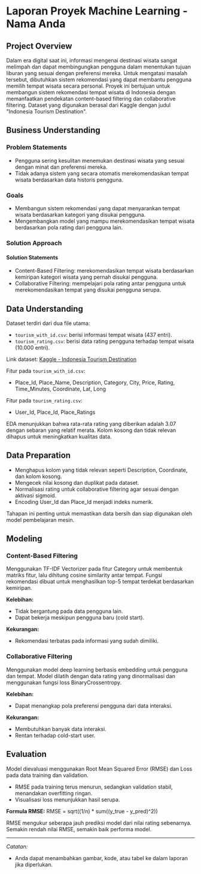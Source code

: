 # Laporan Proyek Machine Learning - Nama Anda

## Project Overview

Dalam era digital saat ini, informasi mengenai destinasi wisata sangat melimpah dan dapat membingungkan pengguna dalam menentukan tujuan liburan yang sesuai dengan preferensi mereka. Untuk mengatasi masalah tersebut, dibutuhkan sistem rekomendasi yang dapat membantu pengguna memilih tempat wisata secara personal. Proyek ini bertujuan untuk membangun sistem rekomendasi tempat wisata di Indonesia dengan memanfaatkan pendekatan content-based filtering dan collaborative filtering. Dataset yang digunakan berasal dari Kaggle dengan judul "Indonesia Tourism Destination".

## Business Understanding

### Problem Statements

- Pengguna sering kesulitan menemukan destinasi wisata yang sesuai dengan minat dan preferensi mereka.
- Tidak adanya sistem yang secara otomatis merekomendasikan tempat wisata berdasarkan data historis pengguna.

### Goals

- Membangun sistem rekomendasi yang dapat menyarankan tempat wisata berdasarkan kategori yang disukai pengguna.
- Mengembangkan model yang mampu merekomendasikan tempat wisata berdasarkan pola rating dari pengguna lain.

### Solution Approach

#### Solution Statements

- Content-Based Filtering: merekomendasikan tempat wisata berdasarkan kemiripan kategori wisata yang pernah disukai pengguna.
- Collaborative Filtering: mempelajari pola rating antar pengguna untuk merekomendasikan tempat yang disukai pengguna serupa.

## Data Understanding

Dataset terdiri dari dua file utama:
- `tourism_with_id.csv`: berisi informasi tempat wisata (437 entri).
- `tourism_rating.csv`: berisi data rating pengguna terhadap tempat wisata (10.000 entri).

Link dataset: [Kaggle - Indonesia Tourism Destination](https://www.kaggle.com/datasets/aprabowo/indonesia-tourism-destination)

Fitur pada `tourism_with_id.csv`:
- Place_Id, Place_Name, Description, Category, City, Price, Rating, Time_Minutes, Coordinate, Lat, Long

Fitur pada `tourism_rating.csv`:
- User_Id, Place_Id, Place_Ratings

EDA menunjukkan bahwa rata-rata rating yang diberikan adalah 3.07 dengan sebaran yang relatif merata. Kolom kosong dan tidak relevan dihapus untuk meningkatkan kualitas data.

## Data Preparation

- Menghapus kolom yang tidak relevan seperti Description, Coordinate, dan kolom kosong.
- Mengecek nilai kosong dan duplikat pada dataset.
- Normalisasi rating untuk collaborative filtering agar sesuai dengan aktivasi sigmoid.
- Encoding User_Id dan Place_Id menjadi indeks numerik.

Tahapan ini penting untuk memastikan data bersih dan siap digunakan oleh model pembelajaran mesin.

## Modeling

### Content-Based Filtering
Menggunakan TF-IDF Vectorizer pada fitur Category untuk membentuk matriks fitur, lalu dihitung cosine similarity antar tempat. Fungsi rekomendasi dibuat untuk menghasilkan top-5 tempat terdekat berdasarkan kemiripan.

**Kelebihan:**
- Tidak bergantung pada data pengguna lain.
- Dapat bekerja meskipun pengguna baru (cold start).

**Kekurangan:**
- Rekomendasi terbatas pada informasi yang sudah dimiliki.

### Collaborative Filtering
Menggunakan model deep learning berbasis embedding untuk pengguna dan tempat. Model dilatih dengan data rating yang dinormalisasi dan menggunakan fungsi loss BinaryCrossentropy.

**Kelebihan:**
- Dapat menangkap pola preferensi pengguna dari data interaksi.

**Kekurangan:**
- Membutuhkan banyak data interaksi.
- Rentan terhadap cold-start user.

## Evaluation

Model dievaluasi menggunakan Root Mean Squared Error (RMSE) dan Loss pada data training dan validation.

- RMSE pada training terus menurun, sedangkan validation stabil, menandakan overfitting ringan.
- Visualisasi loss menunjukkan hasil serupa.

**Formula RMSE:**
RMSE = sqrt((1/n) * sum((y_true - y_pred)^2))

RMSE mengukur seberapa jauh prediksi model dari nilai rating sebenarnya. Semakin rendah nilai RMSE, semakin baik performa model.

---

_Catatan:_
- Anda dapat menambahkan gambar, kode, atau tabel ke dalam laporan jika diperlukan.
